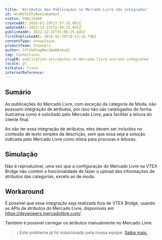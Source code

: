 ```yaml
---
title: 'Atributos das Publicações no Mercado Livre não integrados'
id: 4CxNV3zIh28wk2a6weQcK
status: PUBLISHED
createdAt: 2018-01-29T17:57:35.003Z
updatedAt: 2022-12-22T15:09:25.045Z
publishedAt: 2022-12-22T15:09:25.045Z
firstPublishedAt: 2018-01-29T18:13:16.746Z
contentType: knownIssue
productTeam: Channels
author: 5fYXkMJagMwcSAeMAsAuOI
tag: Connections
slugEN: publication-attributes-in-mercado-livre-are-not-integrated
locale: pt
kiStatus: Fixed
internalReference: 
---
```


## Sumário

As publicações do Mercado Livre, com exceção da categoria de Moda, não possuem integração de atributos, por isso não são catalogados de forma ilustrativa como é solicitado pelo Mercado Livre, para facilitar a leitura do cliente final.

Ao não ter essa integração de atributos, eles devem ser incluídos no conteúdo de texto simples da descrição, sem que essa seja a solução indicada pelo Mercado Livre como ótima para procuras e leituras.

## Simulação

Não é reproduzível, uma vez que a configuração do Mercado Livre na VTEX Bridge não contém a funcionalidade de fazer o upload das informações de atributos das categorias, exceto as de moda.

## Workaround

É possível que essa integração seja realizada fora de VTEX Bridge, usando as APIs de atributos do Mercado Livre, disponíveis em https://developers.mercadolibre.com/

Também é possível carregar os atributos manualmente no Mercado Livre.

>ℹ️ Este problema já foi solucionado pela nossa equipe. [Saiba mais.](https://help.vtex.com/pt/tracks/configurar-integracao-do-mercado-livre--2YfvI3Jxe0CGIKoWIGQEIq/5XNeiye4rS4oao2MueSUeA)

